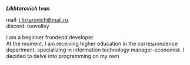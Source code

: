 ***Likhtarovich Ivan***

mail: i.lixtarovich@mail.ru  
discord: toovolley

I am a beginner frondend developer.  
At the moment, I am receiving higher education in the correspondence department,
specializing in information technology manager-economist. I decided to delve into programming on my own


